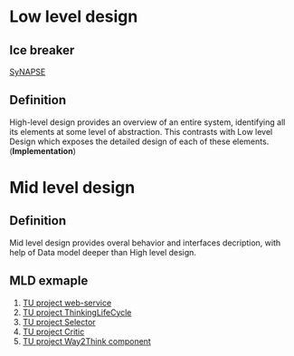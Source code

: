 # Low level design

## Ice breaker

[SyNAPSE](http://www-03.ibm.com/press/us/en/pressrelease/41710.wss)

## Definition

High-level design provides an overview of an entire system, identifying all its elements at some level of abstraction. This contrasts with Low level Design which exposes the detailed design of each of these elements.(**Implementation**)

# Mid level design

## Definition 

Mid level design provides overal behavior and interfaces decription, with help of Data model deeper than High level design.

## MLD exmaple

1. [TU project web-service](https://github.com/development-team/2/blob/master/doc/design-specification/tu-web-service.md)
1. [TU project ThinkingLifeCycle](https://github.com/development-team/2/blob/master/doc/design-specification/thinking-life-cycle.md)
1. [TU project Selector](https://github.com/development-team/2/blob/master/doc/design-specification/selector.md)
1. [TU project Critic](https://github.com/development-team/2/blob/master/doc/design-specification/critics.md)
1. [TU project Way2Think component](https://github.com/development-team/2/blob/master/doc/design-specification/way2Think.md)

